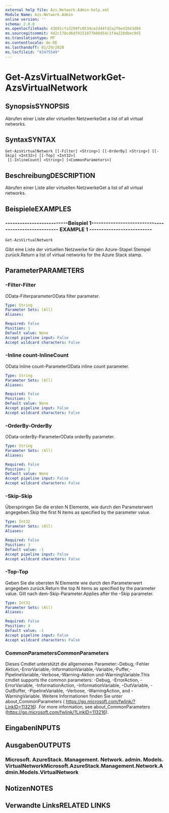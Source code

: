 ```yaml
---
external help file: Azs.Network.Admin-help.xml
Module Name: Azs.Network.Admin
online version: ''
schema: 2.0.0
ms.openlocfilehash: 43691cfa3299fc0534ce2d44fd2a2f6ed1043d04
ms.sourcegitcommit: 4d2c178cd6df9151877b08d54c1f4a228dbec9d1
ms.translationtype: MT
ms.contentlocale: de-DE
ms.lasthandoff: 01/29/2020
ms.locfileid: "93475549"
---
```

# <span data-ttu-id="cbe4d-101">Get-AzsVirtualNetwork</span><span class="sxs-lookup"><span data-stu-id="cbe4d-101">Get-AzsVirtualNetwork</span></span>

## <span data-ttu-id="cbe4d-102">Synopsis</span><span class="sxs-lookup"><span data-stu-id="cbe4d-102">SYNOPSIS</span></span>
<span data-ttu-id="cbe4d-103">Abrufen einer Liste aller virtuellen Netzwerke</span><span class="sxs-lookup"><span data-stu-id="cbe4d-103">Get a list of all virtual networks.</span></span>

## <span data-ttu-id="cbe4d-104">Syntax</span><span class="sxs-lookup"><span data-stu-id="cbe4d-104">SYNTAX</span></span>

```
Get-AzsVirtualNetwork [[-Filter] <String>] [[-OrderBy] <String>] [[-Skip] <Int32>] [[-Top] <Int32>]
 [[-InlineCount] <String>] [<CommonParameters>]
```

## <span data-ttu-id="cbe4d-105">Beschreibung</span><span class="sxs-lookup"><span data-stu-id="cbe4d-105">DESCRIPTION</span></span>
<span data-ttu-id="cbe4d-106">Abrufen einer Liste aller virtuellen Netzwerke</span><span class="sxs-lookup"><span data-stu-id="cbe4d-106">Get a list of all virtual networks.</span></span>

## <span data-ttu-id="cbe4d-107">Beispiele</span><span class="sxs-lookup"><span data-stu-id="cbe4d-107">EXAMPLES</span></span>

### <span data-ttu-id="cbe4d-108">--------------------------Beispiel 1--------------------------</span><span class="sxs-lookup"><span data-stu-id="cbe4d-108">-------------------------- EXAMPLE 1 --------------------------</span></span>
```
Get-AzsVirtualNetwork
```

<span data-ttu-id="cbe4d-109">Gibt eine Liste der virtuellen Netzwerke für den Azure-Stapel Stempel zurück.</span><span class="sxs-lookup"><span data-stu-id="cbe4d-109">Return a list of virtual networks for the Azure Stack stamp.</span></span>

## <span data-ttu-id="cbe4d-110">Parameter</span><span class="sxs-lookup"><span data-stu-id="cbe4d-110">PARAMETERS</span></span>

### <span data-ttu-id="cbe4d-111">-Filter</span><span class="sxs-lookup"><span data-stu-id="cbe4d-111">-Filter</span></span>
<span data-ttu-id="cbe4d-112">OData-Filterparameter</span><span class="sxs-lookup"><span data-stu-id="cbe4d-112">OData filter parameter.</span></span>

```yaml
Type: String
Parameter Sets: (All)
Aliases: 

Required: False
Position: 1
Default value: None
Accept pipeline input: False
Accept wildcard characters: False
```

### <span data-ttu-id="cbe4d-113">-Inline count</span><span class="sxs-lookup"><span data-stu-id="cbe4d-113">-InlineCount</span></span>
<span data-ttu-id="cbe4d-114">OData Inline count-Parameter</span><span class="sxs-lookup"><span data-stu-id="cbe4d-114">OData inline count parameter.</span></span>

```yaml
Type: String
Parameter Sets: (All)
Aliases: 

Required: False
Position: 5
Default value: None
Accept pipeline input: False
Accept wildcard characters: False
```

### <span data-ttu-id="cbe4d-115">-OrderBy</span><span class="sxs-lookup"><span data-stu-id="cbe4d-115">-OrderBy</span></span>
<span data-ttu-id="cbe4d-116">OData-orderBy-Parameter</span><span class="sxs-lookup"><span data-stu-id="cbe4d-116">OData orderBy parameter.</span></span>

```yaml
Type: String
Parameter Sets: (All)
Aliases: 

Required: False
Position: 2
Default value: None
Accept pipeline input: False
Accept wildcard characters: False
```

### <span data-ttu-id="cbe4d-117">-Skip</span><span class="sxs-lookup"><span data-stu-id="cbe4d-117">-Skip</span></span>
<span data-ttu-id="cbe4d-118">Überspringen Sie die ersten N Elemente, wie durch den Parameterwert angegeben.</span><span class="sxs-lookup"><span data-stu-id="cbe4d-118">Skip the first N items as specified by the parameter value.</span></span>

```yaml
Type: Int32
Parameter Sets: (All)
Aliases: 

Required: False
Position: 3
Default value: -1
Accept pipeline input: False
Accept wildcard characters: False
```

### <span data-ttu-id="cbe4d-119">-Top</span><span class="sxs-lookup"><span data-stu-id="cbe4d-119">-Top</span></span>
<span data-ttu-id="cbe4d-120">Geben Sie die obersten N Elemente wie durch den Parameterwert angegeben zurück.</span><span class="sxs-lookup"><span data-stu-id="cbe4d-120">Return the top N items as specified by the parameter value.</span></span>
<span data-ttu-id="cbe4d-121">Gilt nach dem-Skip-Parameter.</span><span class="sxs-lookup"><span data-stu-id="cbe4d-121">Applies after the -Skip parameter.</span></span>

```yaml
Type: Int32
Parameter Sets: (All)
Aliases: 

Required: False
Position: 4
Default value: -1
Accept pipeline input: False
Accept wildcard characters: False
```

### <span data-ttu-id="cbe4d-122">CommonParameters</span><span class="sxs-lookup"><span data-stu-id="cbe4d-122">CommonParameters</span></span>
<span data-ttu-id="cbe4d-123">Dieses Cmdlet unterstützt die allgemeinen Parameter:-Debug,-Fehler Aktion,-ErrorVariable,-InformationVariable,-Variable,-Puffer,-PipelineVariable,-Verbose,-Warning-Aktion und-WarningVariable.</span><span class="sxs-lookup"><span data-stu-id="cbe4d-123">This cmdlet supports the common parameters: -Debug, -ErrorAction, -ErrorVariable, -InformationAction, -InformationVariable, -OutVariable, -OutBuffer, -PipelineVariable, -Verbose, -WarningAction, and -WarningVariable.</span></span> <span data-ttu-id="cbe4d-124">Weitere Informationen finden Sie unter about_CommonParameters ( https://go.microsoft.com/fwlink/?LinkID=113216) .</span><span class="sxs-lookup"><span data-stu-id="cbe4d-124">For more information, see about_CommonParameters (https://go.microsoft.com/fwlink/?LinkID=113216).</span></span>

## <span data-ttu-id="cbe4d-125">Eingaben</span><span class="sxs-lookup"><span data-stu-id="cbe4d-125">INPUTS</span></span>

## <span data-ttu-id="cbe4d-126">Ausgaben</span><span class="sxs-lookup"><span data-stu-id="cbe4d-126">OUTPUTS</span></span>

### <span data-ttu-id="cbe4d-127">Microsoft. AzureStack. Management. Network. admin. Models. VirtualNetwork</span><span class="sxs-lookup"><span data-stu-id="cbe4d-127">Microsoft.AzureStack.Management.Network.Admin.Models.VirtualNetwork</span></span>

## <span data-ttu-id="cbe4d-128">Notizen</span><span class="sxs-lookup"><span data-stu-id="cbe4d-128">NOTES</span></span>

## <span data-ttu-id="cbe4d-129">Verwandte Links</span><span class="sxs-lookup"><span data-stu-id="cbe4d-129">RELATED LINKS</span></span>

